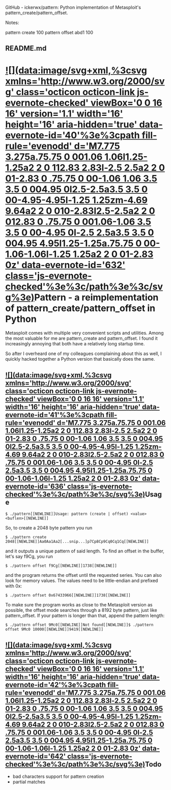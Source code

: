 GitHub - ickerwx/pattern: Python implementation of Metasploit's pattern_create/pattern_offset.

Notes:

pattern create 100
pattern offset abd1 100

##  README.md

# [![](data:image/svg+xml,%3csvg xmlns='http://www.w3.org/2000/svg' class='octicon octicon-link js-evernote-checked' viewBox='0 0 16 16' version='1.1' width='16' height='16' aria-hidden='true' data-evernote-id='40'%3e%3cpath fill-rule='evenodd' d='M7.775 3.275a.75.75 0 001.06 1.06l1.25-1.25a2 2 0 112.83 2.83l-2.5 2.5a2 2 0 01-2.83 0 .75.75 0 00-1.06 1.06 3.5 3.5 0 004.95 0l2.5-2.5a3.5 3.5 0 00-4.95-4.95l-1.25 1.25zm-4.69 9.64a2 2 0 010-2.83l2.5-2.5a2 2 0 012.83 0 .75.75 0 001.06-1.06 3.5 3.5 0 00-4.95 0l-2.5 2.5a3.5 3.5 0 004.95 4.95l1.25-1.25a.75.75 0 00-1.06-1.06l-1.25 1.25a2 2 0 01-2.83 0z' data-evernote-id='632' class='js-evernote-checked'%3e%3c/path%3e%3c/svg%3e)](https://github.com/ickerwx/pattern#pattern---a-reimplementation-of-pattern_createpattern_offset-in-python)Pattern - a reimplementation of pattern_create/pattern_offset in Python

Metasploit comes with multiple very convenient scripts and utilities. Among the most valuable for me are pattern_create and pattern_offset. I found it increasingly annoying that both have a relatively long startup time.

So after I overheard one of my colleagues complaining about this as well, I quickly hacked together a Python version that basically does the same.

## [![](data:image/svg+xml,%3csvg xmlns='http://www.w3.org/2000/svg' class='octicon octicon-link js-evernote-checked' viewBox='0 0 16 16' version='1.1' width='16' height='16' aria-hidden='true' data-evernote-id='41'%3e%3cpath fill-rule='evenodd' d='M7.775 3.275a.75.75 0 001.06 1.06l1.25-1.25a2 2 0 112.83 2.83l-2.5 2.5a2 2 0 01-2.83 0 .75.75 0 00-1.06 1.06 3.5 3.5 0 004.95 0l2.5-2.5a3.5 3.5 0 00-4.95-4.95l-1.25 1.25zm-4.69 9.64a2 2 0 010-2.83l2.5-2.5a2 2 0 012.83 0 .75.75 0 001.06-1.06 3.5 3.5 0 00-4.95 0l-2.5 2.5a3.5 3.5 0 004.95 4.95l1.25-1.25a.75.75 0 00-1.06-1.06l-1.25 1.25a2 2 0 01-2.83 0z' data-evernote-id='636' class='js-evernote-checked'%3e%3c/path%3e%3c/svg%3e)](https://github.com/ickerwx/pattern#usage)Usage

`$ ./pattern[[NEWLINE]]Usage: pattern (create | offset) <value> <buflen>[[NEWLINE]]`

So, to create a 2048 byte pattern you run

`$ ./pattern create 2048[[NEWLINE]]Aa0Aa1Aa2[...snip...]p7Cp8Cp9Cq0Cq1Cq[[NEWLINE]]`

and it outputs a unique pattern of said length. To find an offset in the buffer, let's say f9Cg, you run

`$ ./pattern offset f9Cg[[NEWLINE]]1738[[NEWLINE]]`

and the program returns the offset until the requested series. You can also look for memory values. The values need to be little-endian and prefixed with 0x:

`$ ./pattern offset 0x67433966[[NEWLINE]]1738[[NEWLINE]]`

To make sure the program works as close to the Metasploit version as possible, the offset mode searches through a 8192 byte pattern, just like pattern_offset. If your pattern is longer than that, append the pattern length:

`$ ./pattern offset 9Mc0[[NEWLINE]]Not found[[NEWLINE]]$ ./pattern offset 9Mc0 10000[[NEWLINE]]9419[[NEWLINE]]`

## [![](data:image/svg+xml,%3csvg xmlns='http://www.w3.org/2000/svg' class='octicon octicon-link js-evernote-checked' viewBox='0 0 16 16' version='1.1' width='16' height='16' aria-hidden='true' data-evernote-id='42'%3e%3cpath fill-rule='evenodd' d='M7.775 3.275a.75.75 0 001.06 1.06l1.25-1.25a2 2 0 112.83 2.83l-2.5 2.5a2 2 0 01-2.83 0 .75.75 0 00-1.06 1.06 3.5 3.5 0 004.95 0l2.5-2.5a3.5 3.5 0 00-4.95-4.95l-1.25 1.25zm-4.69 9.64a2 2 0 010-2.83l2.5-2.5a2 2 0 012.83 0 .75.75 0 001.06-1.06 3.5 3.5 0 00-4.95 0l-2.5 2.5a3.5 3.5 0 004.95 4.95l1.25-1.25a.75.75 0 00-1.06-1.06l-1.25 1.25a2 2 0 01-2.83 0z' data-evernote-id='642' class='js-evernote-checked'%3e%3c/path%3e%3c/svg%3e)](https://github.com/ickerwx/pattern#todo)Todo

- bad characters support for pattern creation
- partial matches